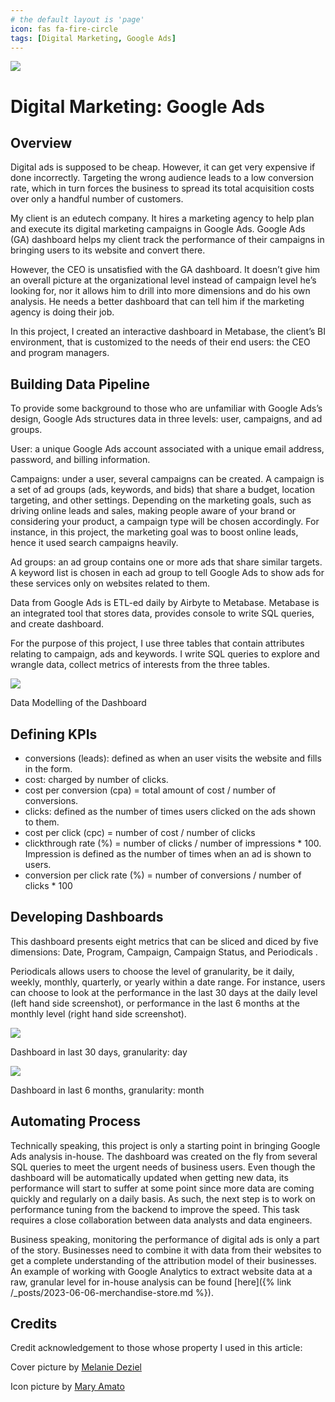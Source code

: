 ```yaml
---
# the default layout is 'page'
icon: fas fa-fire-circle
tags: [Digital Marketing, Google Ads]
---
```


![](/assets/image/melanie-deziel-U33fHryBYBU-unsplash.webp)

# Digital Marketing: Google Ads

## Overview

Digital ads is supposed to be cheap. However, it can get very expensive if done incorrectly. Targeting the wrong audience leads to a low conversion rate, which in turn forces the business to spread its total acquisition costs over only a handful number of customers.

My client is an edutech company. It hires a marketing agency to help plan and execute its digital marketing campaigns in Google Ads. Google Ads (GA) dashboard helps my client track the performance of their campaigns in bringing users to its website and convert there.

However, the CEO is unsatisfied with the GA dashboard. It doesn’t give him an overall picture at the organizational level instead of campaign level he’s looking for, nor it allows him to drill into more dimensions and do his own analysis. He needs a better dashboard that can tell him if the marketing agency is doing their job.

In this project, I created an interactive dashboard in Metabase, the client’s BI environment, that is customized to the needs of their end users: the CEO and program managers.

## Building Data Pipeline

To provide some background to those who are unfamiliar with Google Ads’s design, Google Ads structures data in three levels: user, campaigns, and ad groups.

User: a unique Google Ads account associated with a unique email address, password, and billing information.

Campaigns: under a user, several campaigns can be created. A campaign is a set of ad groups (ads, keywords, and bids) that share a budget, location targeting, and other settings. Depending on the marketing goals, such as driving online leads and sales, making people aware of your brand or considering your product, a campaign type will be chosen accordingly. For instance, in this project, the marketing goal was to boost online leads, hence it used search campaigns heavily.

Ad groups: an ad group contains one or more ads that share similar targets. A keyword list is chosen in each ad group to tell Google Ads to show ads for these services only on websites related to them.

Data from Google Ads is ETL-ed daily by Airbyte to Metabase. Metabase is an integrated tool that stores data, provides console to write SQL queries, and create dashboard.

For the purpose of this project, I use three tables that contain attributes relating to campaign, ads and keywords. I write SQL queries to explore and wrangle data, collect metrics of interests from the three tables.

![](/assets/image/Screenshot_2023-03-02_at_1.33.50_PM.png)

Data Modelling of the Dashboard

## Defining KPIs

* conversions (leads): defined as when an user visits the website and fills in the form.
* cost: charged by number of clicks.
* cost per conversion (cpa) = total amount of cost / number of conversions.
* clicks: defined as the number of times users clicked on the ads shown to them.
* cost per click (cpc) = number of cost / number of clicks
* clickthrough rate (%) = number of clicks / number of impressions * 100. Impression is defined as the number of times when an ad is shown to users.
* conversion per click rate (%) = number of conversions / number of clicks * 100

## Developing Dashboards

This dashboard presents eight metrics that can be sliced and diced by five dimensions: Date, Program, Campaign, Campaign Status, and Periodicals .

Periodicals allows users to choose the level of granularity, be it daily, weekly, monthly, quarterly, or yearly within a date range. For instance, users can choose to look at the performance in the last 30 days at the daily level (left hand side screenshot), or performance in the last 6 months at the monthly level (right hand side screenshot).

![](/assets/image/GA_30_days_daily.png)

Dashboard in last 30 days, granularity: day

![](/assets/image/GA_6_mths_monthly.png)

Dashboard in last 6 months, granularity: month

## Automating Process

Technically speaking, this project is only a starting point in bringing Google Ads analysis in-house. The dashboard was created on the fly from several SQL queries to meet the urgent needs of business users. Even though the dashboard will be automatically updated when getting new data, its performance will start to suffer at some point since more data are coming quickly and regularly on a daily basis. As such, the next step is to work on performance tuning from the backend to improve the speed. This task requires a close collaboration between data analysts and data engineers.

Business speaking, monitoring the performance of digital ads is only a part of the story. Businesses need to combine it with data from their websites to get a complete understanding of the attribution model of their businesses. An example of working with Google Analytics to extract website data at a raw, granular level for in-house analysis can be found [here]({% link /_posts/2023-06-06-merchandise-store.md %}).

## Credits

Credit acknowledgement to those whose property I used in this article:

Cover picture by [Melanie Deziel](https://unsplash.com/@storyfuel?utm_source=unsplash&utm_medium=referral&utm_content=creditCopyText)

Icon picture by [Mary Amato](https://notioly.com/)
